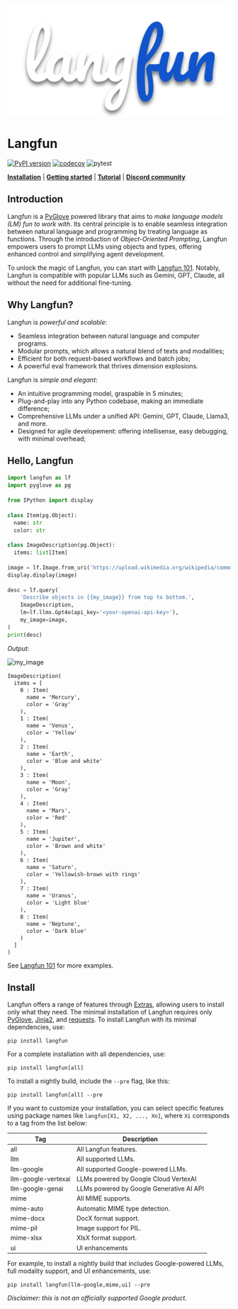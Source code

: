 <div align="center">
<img src="https://raw.githubusercontent.com/google/langfun/main/docs/_static/logo.svg" width="520px" alt="logo"></img>
</div>

# Langfun

[![PyPI version](https://badge.fury.io/py/langfun.svg)](https://badge.fury.io/py/langfun)
[![codecov](https://codecov.io/gh/google/langfun/branch/main/graph/badge.svg)](https://codecov.io/gh/google/langfun)
![pytest](https://github.com/google/langfun/actions/workflows/ci.yaml/badge.svg)

[**Installation**](#install) | [**Getting started**](#hello-langfun) | [**Tutorial**](https://colab.research.google.com/github/google/langfun/blob/main/docs/notebooks/langfun101.ipynb) | [**Discord community**](https://discord.gg/U6wPN9R68k)

## Introduction

Langfun is a [PyGlove](https://github.com/google/pyglove) powered library that
aims to *make language models (LM) fun to work with*. Its central principle is
to enable seamless integration between natural language and programming by
treating language as functions. Through the introduction of *Object-Oriented Prompting*, 
Langfun empowers users to prompt LLMs using objects and types, offering enhanced
control and simplifying agent development.

To unlock the magic of Langfun, you can start with
[Langfun 101](https://colab.research.google.com/github/google/langfun/blob/main/docs/notebooks/langfun101.ipynb). Notably, Langfun is compatible with popular LLMs such as Gemini, GPT,
Claude, all without the need for additional fine-tuning.

## Why Langfun?

Langfun is *powerful and scalable*:

*   Seamless integration between natural language and computer programs.
*   Modular prompts, which allows a natural blend of texts and modalities;
*   Efficient for both request-based workflows and batch jobs;
*   A powerful eval framework that thrives dimension explosions.

Langfun is *simple and elegant*:

*   An intuitive programming model, graspable in 5 minutes;
*   Plug-and-play into any Python codebase, making an immediate difference;
*   Comprehensive LLMs under a unified API: Gemini, GPT, Claude, Llama3, and more.
*   Designed for agile developement: offering intellisense, easy debugging, with minimal overhead;

## Hello, Langfun

```python
import langfun as lf
import pyglove as pg

from IPython import display

class Item(pg.Object):
  name: str
  color: str

class ImageDescription(pg.Object):
  items: list[Item]

image = lf.Image.from_uri('https://upload.wikimedia.org/wikipedia/commons/thumb/8/83/Solar_system.jpg/1646px-Solar_system.jpg')
display.display(image)

desc = lf.query(
    'Describe objects in {{my_image}} from top to bottom.',
    ImageDescription,
    lm=lf.llms.Gpt4o(api_key='<your-openai-api-key>'),
    my_image=image,
)
print(desc)
```
*Output:*

<img src="https://upload.wikimedia.org/wikipedia/commons/thumb/8/83/Solar_system.jpg/1646px-Solar_system.jpg" width="520px" alt="my_image"></img>

```
ImageDescription(
  items = [
    0 : Item(
      name = 'Mercury',
      color = 'Gray'
    ),
    1 : Item(
      name = 'Venus',
      color = 'Yellow'
    ),
    2 : Item(
      name = 'Earth',
      color = 'Blue and white'
    ),
    3 : Item(
      name = 'Moon',
      color = 'Gray'
    ),
    4 : Item(
      name = 'Mars',
      color = 'Red'
    ),
    5 : Item(
      name = 'Jupiter',
      color = 'Brown and white'
    ),
    6 : Item(
      name = 'Saturn',
      color = 'Yellowish-brown with rings'
    ),
    7 : Item(
      name = 'Uranus',
      color = 'Light blue'
    ),
    8 : Item(
      name = 'Neptune',
      color = 'Dark blue'
    )
  ]
)
```
See [Langfun 101](https://colab.research.google.com/github/google/langfun/blob/main/docs/notebooks/langfun101.ipynb) for more examples.

## Install

Langfun offers a range of features through [Extras](https://packaging.python.org/en/latest/tutorials/installing-packages/#installing-extras), allowing users to install only what they need. The minimal installation of Langfun requires only [PyGlove](https://github.com/google/pyglove), [Jinja2](https://github.com/pallets/jinja/), and [requests](https://github.com/psf/requests). To install Langfun with its minimal dependencies, use:

```
pip install langfun
```

For a complete installation with all dependencies, use:

```
pip install langfun[all]
```

To install a nightly build, include the `--pre` flag, like this:

```
pip install langfun[all] --pre
```

If you want to customize your installation, you can select specific features using package names like `langfun[X1, X2, ..., Xn]`, where `Xi` corresponds to a tag from the list below:

| Tag                 |  Description                             |
| ------------------- | ---------------------------------------- |
| all                 | All Langfun features.                    |
| llm                 | All supported LLMs.                      |
| llm-google          | All supported Google-powered LLMs.       |
| llm-google-vertexai | LLMs powered by Google Cloud VertexAI    |
| llm-google-genai    | LLMs powered by Google Generative AI API |
| mime                | All MIME supports.                       |
| mime-auto           | Automatic MIME type detection.           |
| mime-docx           | DocX format support.                     |
| mime-pil            | Image support for PIL.                   |
| mime-xlsx           | XlsX format support.                     |
| ui                  | UI enhancements                          |


For example, to install a nightly build that includes Google-powered LLMs, full modality support, and UI enhancements, use:
```
pip install langfun[llm-google,mime,ui] --pre
```

*Disclaimer: this is not an officially supported Google product.*
